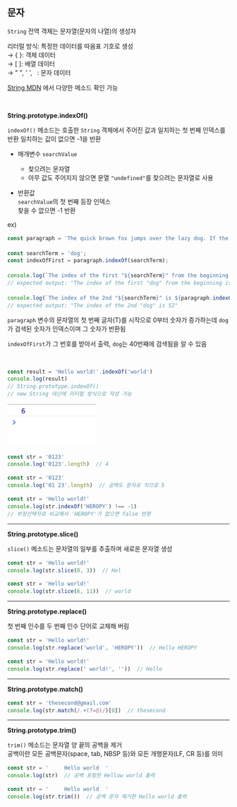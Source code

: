 ## 문자

`String` 전역 객체는 문자열(문자의 나열)의 생성자

리터럴 방식: 특정한 데이터를 따옴표 기호로 생성  
→ { }: 객체 데이터  
→ [ ]: 배열 데이터  
→ " ", ' ', ` `: 문자 데이터  

[String MDN](https://developer.mozilla.org/ko/docs/Web/JavaScript/Reference/Global_Objects/String) 에서 다양한 메소드 확인 가능

<br/>

**String.prototype.indexOf()**

`indexOf()` 메소드는 호출한 `String` 객체에서 주어진 값과 일치하는 첫 번째 인덱스를 반환
일치하는 값이 없으면 -1을 반환

- 매개변수 `searchValue`
  - 찾으려는 문자열  
  - 아무 값도 주어지지 않으면 문열 `"undefined"`를 찾으려는 문자열로 사용

- 반환값  
  `searchValue`의 첫 번째 등장 인덱스  
  찾을 수 없으면 -1 반환

ex)

```jsx
const paragraph = 'The quick brown fox jumps over the lazy dog. If the dog barked, was it really lazy?';

const searchTerm = 'dog';
const indexOfFirst = paragraph.indexOf(searchTerm);

console.log(`The index of the first "${searchTerm}" from the beginning is ${indexOfFirst}`);
// expected output: "The index of the first "dog" from the beginning is 40"

console.log(`The index of the 2nd "${searchTerm}" is ${paragraph.indexOf(searchTerm, (indexOfFirst + 1))}`);
// expected output: "The index of the 2nd "dog" is 52"
```

`paragraph` 변수의 문자열의 첫 번째 글자(T)를 시작으로 0부터 숫자가 증가하는데 `dog`가 검색된 숫자가 인덱스이며 그 숫자가 반환됨

`indexOfFirst`가 그 번호를 받아서 출력, `dog`는 40번째에 검색됨을 알 수 있음

<br/>

```jsx
const result = 'Hello world!'.indexOf('world')
console.log(result)
// String.prototype.indexOf()
// new String 대신에 리터럴 방식으로 작성 가능
```
<img src="../images/5-1-1.png" width="200px">

<br/>


```jsx
const str = '0123'
console.log('0123'.length)  // 4
```

```jsx
const str = '0123'
console.log('01 23'.length)  // 공백도 문자로 치므로 5
```

```jsx
const str = 'Hello world!'
console.log(str.indexOf('HEROPY') !== -1)
// 부정선택자로 비교해서 'HEROPY'가 없으면 false 반환
```
---
**String.prototype.slice()**

`slice()` 메소드는 문자열의 일부를 추출하며 새로운 문자열 생성

```jsx
const str = 'Hello world!'
console.log(str.slice(0, 3))  // Hel
```

```jsx
const str = 'Hello world!'
console.log(str.slice(6, 11))  // world
```
---
**String.prototype.replace()**

첫 번째 인수를 두 번째 인수 단어로 교체해 버림

```jsx
const str = 'Hello world!'
console.log(str.replace('world', 'HEROPY'))  // Hello HEROPY
```

```jsx
const str = 'Hello world!'
console.log(str.replace(' world!', ''))  // Hello
```
---
**String.prototype.match()**

```jsx
const str = 'thesecond@gmail.com'
console.log(str.match(/.+(?=@)/)[0])  // thesecond
```
---
**String.prototype.trim()**

`trim()` 메소드는 문자열 양 끝의 공백을 제거  
공백이란 모든 공백문자(space, tab, NBSP 등)와 모든 개행문자(LF, CR 등)를 의미

```jsx
const str = '     Hello world  '
console.log(str)  // 공백 포함한 Hellow world 출력
```

```jsx
const str = '     Hello world  '
console.log(str.trim())  // 공백 문자 제거한 Hello world 출력
```